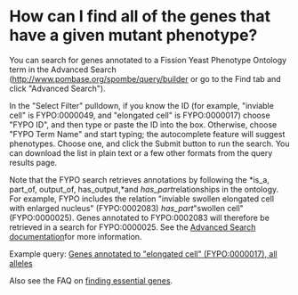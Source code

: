 # How can I find all of the genes that have a given mutant phenotype?
<!-- pombase_categories: Querying/Searching,Using Ontologies -->

You can search for genes annotated to a Fission Yeast Phenotype Ontology
term in the Advanced Search (http://www.pombase.org/spombe/query/builder
or go to the Find tab and click "Advanced Search").

In the "Select Filter" pulldown, if you know the ID (for example,
"inviable cell" is FYPO:0000049, and "elongated cell" is FYPO:0000017)
choose "FYPO ID", and then type or paste the ID into the box. Otherwise,
choose "FYPO Term Name" and start typing; the autocomplete feature will
suggest phenotypes. Choose one, and click the Submit button to run the
search. You can download the list in plain text or a few other formats
from the query results page.

Note that the FYPO search retrieves annotations by following the *is\_a,
part\_of, output\_of, has\_output,*and *has\_part*relationships in the
ontology. For example, FYPO includes the relation "inviable swollen
elongated cell with enlarged nucleus" (FYPO:0002083) *has\_part*"swollen
cell" (FYPO:0000025). Genes annotated to FYPO:0002083 will therefore be
retrieved in a search for FYPO:0000025. See the [Advanced Search documentation](/documentation/advanced-search-documentation)for more
information.

Example query: [Genes annotated to "elongated cell" (FYPO:0000017), all alleles](/spombe/query/builder?filter=37&value=%5B%7B%22param%22:%7B%22filter_1%22:%7B%22filter%22:%2219%22,%22query_1%22:%22FYPO:0000017%22,%22query_2%22:%22all_alleles%22%7D%7D,%22filter_count%22:%221%22%7D%5D)

Also see the FAQ on [finding essential genes](/faq/can-i-get-list-essential-pombe-genes).

